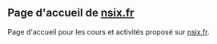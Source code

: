 ## Page d'accueil de [nsix.fr](https://nsix.fr)

Page d'accueil pour les cours et activités proposé sur [nsix.fr](https://nsix.fr).
